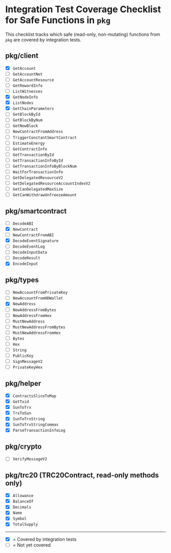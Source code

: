 # Integration Test Coverage Checklist for Safe Functions in `pkg`

This checklist tracks which safe (read-only, non-mutating) functions from `pkg` are covered by integration tests.

## pkg/client

- [x] `GetAccount`
- [ ] `GetAccountNet`
- [ ] `GetAccountResource`
- [ ] `GetRewardInfo`
- [ ] `ListWitnesses`
- [x] `GetNodeInfo`
- [x] `ListNodes`
- [x] `GetChainParameters`
- [ ] `GetBlockById`
- [ ] `GetBlockByNum`
- [ ] `GetNowBlock`
- [ ] `NewContractFromAddress`
- [ ] `TriggerConstantSmartContract`
- [ ] `EstimateEnergy`
- [ ] `GetContractInfo`
- [ ] `GetTransactionById`
- [ ] `GetTransactionInfoById`
- [ ] `GetTransactionInfoByBlockNum`
- [ ] `WaitForTransactionInfo`
- [ ] `GetDelegatedResourceV2`
- [ ] `GetDelegatedResourceAccountIndexV2`
- [ ] `GetCanDelegatedMaxSize`
- [ ] `GetCanWithdrawUnfreezeAmount`

## pkg/smartcontract

- [ ] `DecodeABI`
- [x] `NewContract`
- [ ] `NewContractFromABI`
- [x] `DecodeEventSignature`
- [ ] `DecodeEventLog`
- [ ] `DecodeInputData`
- [ ] `DecodeResult`
- [x] `EncodeInput`

## pkg/types

- [ ] `NewAccountFromPrivateKey`
- [ ] `NewAccountFromHDWallet`
- [x] `NewAddress`
- [ ] `NewAddressFromBytes`
- [ ] `NewAddressFromHex`
- [ ] `MustNewAddress`
- [ ] `MustNewAddressFromBytes`
- [ ] `MustNewAddressFromHex`
- [ ] `Bytes`
- [ ] `Hex`
- [ ] `String`
- [ ] `PublicKey`
- [ ] `SignMessageV2`
- [ ] `PrivateKeyHex`

## pkg/helper

- [x] `ContractsSliceToMap`
- [x] `GetTxid`
- [x] `SunToTrx`
- [x] `TrxToSun`
- [x] `SunToTrxString`
- [x] `SunToTrxStringCommas`
- [x] `ParseTransactionInfoLog`

## pkg/crypto

- [ ] `VerifyMessageV2`

## pkg/trc20 (TRC20Contract, read-only methods only)

- [x] `Allowance`
- [x] `BalanceOf`
- [x] `Decimals`
- [x] `Name`
- [x] `Symbol`
- [x] `TotalSupply`

---

- [x] = Covered by integration tests
- [ ] = Not yet covered
